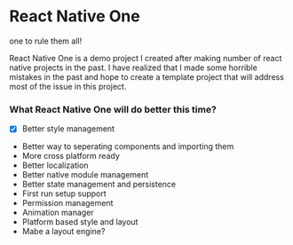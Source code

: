 # React Native One

one to rule them all!

React Native One is a demo project I created after making number of react native projects in the past. I have realized that I made some horrible mistakes in the past and hope to create a template project that will address most of the issue in this project.

### What React Native One will do better this time?

- [x] Better style management
- Better way to seperating components and importing them
- More cross platform ready
- Better localization
- Better native module management
- Better state management and persistence
- First run setup support
- Permission management
- Animation manager
- Platform based style and layout
- Mabe a layout engine?
